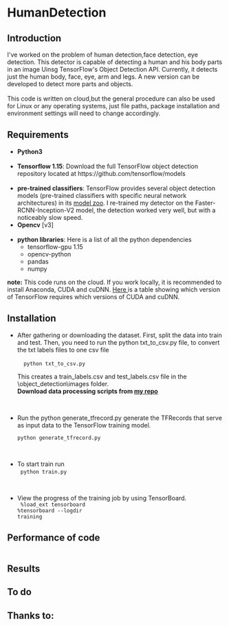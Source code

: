 # HumanDetection

## Introduction
I've worked on the problem of human detection,face detection, eye detection. This detector is capable of detecting a human and his body parts in an image Uinsg TensorFlow's Object Detection API. Currently, it detects just the human body, face, eye, arm and legs. A new version can be developed to detect more parts and objects. <br><br>This code is written on cloud,but the general procedure can also be used for Linux or any operating systems, just file paths, package installation and environment settings will need to change accordingly.

## Requirements
<ul>
<li><b>Python3</b></li> <br>
<li><b>Tensorflow 1.15</b>: Download the full TensorFlow object detection repository located at https://github.com/tensorflow/models</li> <br>
<li><b>pre-trained classifiers</b>: TensorFlow provides several object detection models (pre-trained classifiers with specific neural network architectures) in its <a href="https://github.com/tensorflow/models/blob/master/research/object_detection/g3doc/detection_model_zoo.md">model zoo</a>. I re-trained my detector on the Faster-RCNN-Inception-V2 model, the detection worked very well, but with a noticeably slow speed. </li>
<li><b>Opencv</b> [v3]</li> <br>
<li><b>python libraries</b>: Here is a list of all the python dependencies
  <ul><li>tensorflow-gpu 1.15</li>
  <li>opencv-python</li>
  <li>pandas</li>
  <li>numpy</li>
  </ul>
  </ll>

</ul>
<b>note:</b> This code runs on the cloud. If you work locally, it is recommended to install Anaconda, CUDA and cuDNN. <a href="https://www.tensorflow.org/install/source#tested_build_configurations"> Here </a> is a table showing which version of TensorFlow requires which versions of CUDA and cuDNN.

## Installation
<ul>
  
  <li>After gathering or downloading the dataset. First, split the data into train and test. Then, you need to run the python txt_to_csv.py file, to convert the txt labels     files to one csv file 
 <br><code>
  python txt_to_csv.py
 </code><br>
  This creates a train_labels.csv and test_labels.csv file in the \object_detection\images folder.
  <br><b>Download data processing scripts from <a href="https://github.com/galsaeedi/OIDv4_ToolKit"> my repo  </a></b>
  </li>
  
  <br><li>Run the python generate_tfrecord.py generate the TFRecords that serve as input data to the TensorFlow training model.
  <br><code>
  python generate_tfrecord.py
  </code><br>
  </li>
  
  <br><li>To start train run
  <br><code>
  python train.py
  </code><br>
    </li>
  
  <br><li>
  View the progress of the training job by using TensorBoard.
  <br><code>
  %load_ext tensorboard </code><br>
  <code>%tensorboard --logdir training 
  </code>
  </li>
  </ul>
  
## Performance of code
<img src="">

## Results

## To do 

## Thanks to:
